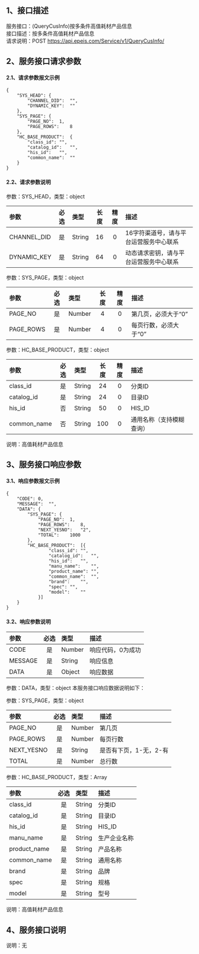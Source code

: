 ## 1、接口描述  
服务接口：(QueryCusInfo)按多条件高值耗材产品信息  
接口描述：按多条件高值耗材产品信息  
请求说明：POST https://api.epeis.com/Service/v1/QueryCusInfo/  
  
## 2、服务接口请求参数  
#### 2.1、请求参数报文示例  
~~~  
{
	"SYS_HEAD":	{
		"CHANNEL_DID":	"",
		"DYNAMIC_KEY":	""
	},
	"SYS_PAGE":	{
		"PAGE_NO":	1,
		"PAGE_ROWS":	8
	},
	"HC_BASE_PRODUCT":	{
		"class_id":	"",
		"catalog_id":	"",
		"his_id":	"",
		"common_name":	""
	}
}  
~~~  
#### 2.2、请求参数说明  
参数：SYS_HEAD，类型：object  
  
| 参数 | 必选 | 类型 | 长度 | 精度 | 描述 |  
| :----------------- | :----: | :-------- | :----: | :----: | :---------------- |  
| CHANNEL_DID | 是 | String | 16 | 0 | 16字符渠道号，请与平台运营服务中心联系 |  
| DYNAMIC_KEY | 是 | String | 64 | 0 | 动态请求密钥，请与平台运营服务中心联系 |  
  
参数：SYS_PAGE，类型：object  
  
| 参数 | 必选 | 类型 | 长度 | 精度 | 描述 |  
| :----------------- | :----: | :-------- | :----: | :----: | :---------------- |  
| PAGE_NO       |  是  | Number   | 4 | 0 | 第几页，必须大于“0” |  
| PAGE_ROWS     |  是  | Number   | 4 | 0 | 每页行数，必须大于“0” |  
  
参数：HC_BASE_PRODUCT，类型：object  
  
| 参数              | 必选 | 类型     | 长度 | 精度 | 描述             |  
| :----------------- | :----: | :-------- | :----: | :----: | :---------------- |  
| class_id |  是  | String   | 24 | 0 | 分类ID |  
| catalog_id |  是  | String   | 24 | 0 | 目录ID |  
| his_id |  否  | String   | 50 | 0 | HIS_ID |  
| common_name |  否  | String   | 100 | 0 | 通用名称（支持模糊查询） |  
  
说明：高值耗材产品信息  
  
## 3、服务接口响应参数  
#### 3.1、响应参数报文示例  
~~~  
{
	"CODE":	0,
	"MESSAGE":	"",
	"DATA":	{
		"SYS_PAGE":	{
			"PAGE_NO":	1,
			"PAGE_ROWS":	8,
			"NEXT_YESNO":	"2",
			"TOTAL":	1000
		},
		"HC_BASE_PRODUCT":	[{
				"class_id":	"",
				"catalog_id":	"",
				"his_id":	"",
				"manu_name":	"",
				"product_name":	"",
				"common_name":	"",
				"brand":	"",
				"spec":	"",
				"model":	""
			}]
	}
}  
~~~  
#### 3.2、响应参数说明  
  
| 参数              | 必选 | 类型     | 描述             |  
| :----------------- | :----: | :-------- | :---------------- |  
| CODE | 是 | Number | 响应代码，0为成功 |  
| MESSAGE | 是 | String | 响应信息 |  
| DATA | 是 | Object | 响应数据 |  
  
参数：DATA，类型：object 本服务接口响应数据说明如下：  
  
参数：SYS_PAGE，类型：object  
  
| 参数              | 必选 | 类型     | 描述             |  
| :----------------- | :----: | :-------- | :---------------- |  
| PAGE_NO       |  是  | Number   | 第几页 |  
| PAGE_ROWS     |  是  | Number   | 每页行数 |  
| NEXT_YESNO    |  是  | String   | 是否有下页，1-无，2-有 |  
| TOTAL         |  是  | Number   | 总行数 |  
  
参数：HC_BASE_PRODUCT，类型：Array  
  

| 参数              | 必选 | 类型     | 描述             |  
| :----------------- | :----: | :-------- | :---------------- |  
| class_id |  是  | String   | 分类ID |  
| catalog_id |  是  | String   | 目录ID |  
| his_id |  是  | String   | HIS_ID |  
| manu_name |  是  | String   | 生产企业名称 |  
| product_name |  是  | String   | 产品名称 |  
| common_name |  是  | String   | 通用名称 |  
| brand |  是  | String   | 品牌 |  
| spec |  是  | String   | 规格 |  
| model |  是  | String   | 型号 |  
  
说明：高值耗材产品信息  
## 4、服务接口说明  
说明：无  
